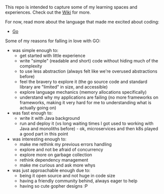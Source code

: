 This repo is intended to capture some of my learning spaces and experiences. Check out the [Wiki](https://github.com/BerniVarga/learning-material/wiki) for more.


For now, read more about the language that made me excited about coding:
* [Go](https://github.com/BerniVarga/learning-material/wiki/Go-Links)

Some of my reasons for falling in love with GO:
* was simple enough to:
   - get started with little experience
   - write "simple" (readable and short) code without hiding much of the complexity
   - to use less abstraction (always felt like we're overused abstractions before)
   - feel the bravery to explore it (the go source code and standard library are "limited" in size, and accessible)
   - explore language mechanics (memory allocations specifically) 
   - understand why my applications are failing (no more frameworks on frameworks, making it very hard for me to understanding what is actually going on)
* was fast enough to:
   - write it with Java background
   - run and deploy it (vs long waiting times I got used to working with Java and monoliths before) - ok, microservices and then k8s played a good part in this point
* was interesting enough to:
   - make me rethink my previous errors handling
   - explore and not be afraid of concurrency
   - explore more on garbage collection
   - rethink dependency management
   - make me curious and ask more whys
* was just approachable enough due to:
   - being it open source and not huge in code size
   - having a friendly community behind, always eager to help
   - having so cute gopher designs :P
    
  
